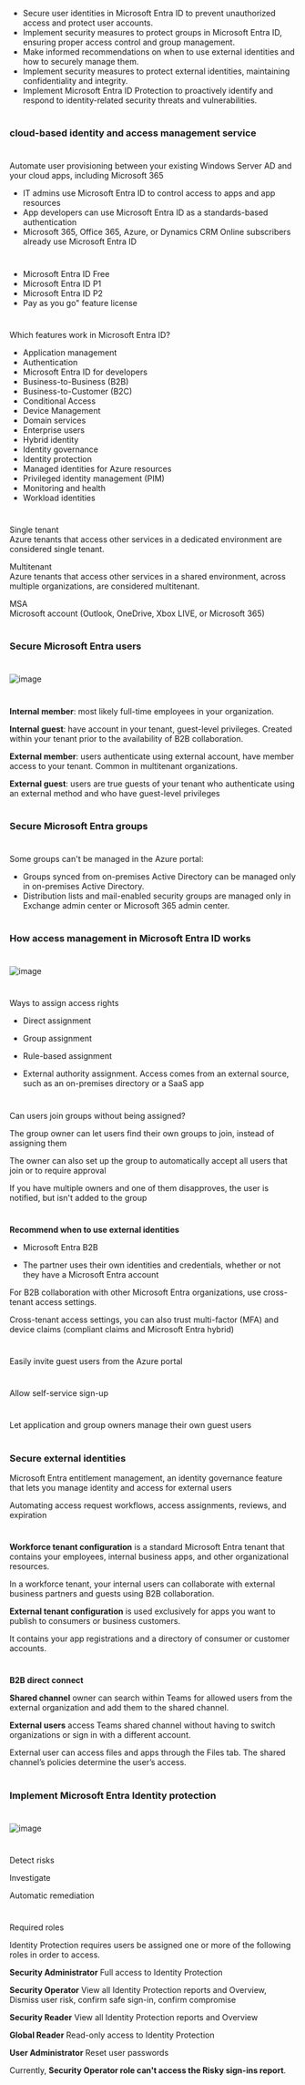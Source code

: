 - Secure user identities in Microsoft Entra ID to prevent unauthorized access and protect user accounts.
- Implement security measures to protect groups in Microsoft Entra ID, ensuring proper access control and group management.
- Make informed recommendations on when to use external identities and how to securely manage them.
- Implement security measures to protect external identities, maintaining confidentiality and integrity.
- Implement Microsoft Entra ID Protection to proactively identify and respond to identity-related security threats and vulnerabilities.

#

#

### cloud-based identity and access management service

#

#

Automate user provisioning between your existing Windows Server AD and your cloud apps, including Microsoft 365

- IT admins use Microsoft Entra ID to control access to apps and app resources
- App developers can use Microsoft Entra ID as a standards-based authentication
- Microsoft 365, Office 365, Azure, or Dynamics CRM Online subscribers already use Microsoft Entra ID

#

#

- Microsoft Entra ID Free
- Microsoft Entra ID P1
- Microsoft Entra ID P2
- Pay as you go" feature license



#

#

Which features work in Microsoft Entra ID?

- Application management
- Authentication
- Microsoft Entra ID for developers
- Business-to-Business (B2B)
- Business-to-Customer (B2C)
- Conditional Access
- Device Management
- Domain services
- Enterprise users
- Hybrid identity
- Identity governance
- Identity protection
- Managed identities for Azure resources
- Privileged identity management (PIM)
- Monitoring and health	
- Workload identities	

#

#

Single tenant\
Azure tenants that access other services in a dedicated environment are considered single tenant.

Multitenant\
Azure tenants that access other services in a shared environment, across multiple organizations, are considered multitenant.

MSA\
Microsoft account (Outlook, OneDrive, Xbox LIVE, or Microsoft 365)


#

#

#

### Secure Microsoft Entra users

#

#

![image](https://github.com/user-attachments/assets/aab87c69-bc5a-45ff-938f-eff5e1943f4b)



#

#

**Internal member**: most likely full-time employees in your organization.

**Internal guest**: have account in your tenant, guest-level privileges. Created within your tenant prior to the availability of B2B collaboration.

**External member**: users authenticate using external account, have member access to your tenant. Common in multitenant organizations.

**External guest**: users are true guests of your tenant who authenticate using an external method and who have guest-level privileges

#

#

### Secure Microsoft Entra groups

#

#

Some groups can't be managed in the Azure portal:

- Groups synced from on-premises Active Directory can be managed only in on-premises Active Directory.
- Distribution lists and mail-enabled security groups are managed only in Exchange admin center or Microsoft 365 admin center.


#

#

### How access management in Microsoft Entra ID works

#

![image](https://github.com/user-attachments/assets/90b80b27-0ff3-472f-85ea-2d3dfcf049e5)


#

#

Ways to assign access rights


- Direct assignment

- Group assignment

- Rule-based assignment

- External authority assignment. Access comes from an external source, such as an on-premises directory or a SaaS app

#

Can users join groups without being assigned?

The group owner can let users find their own groups to join, instead of assigning them

The owner can also set up the group to automatically accept all users that join or to require approval

If you have multiple owners and one of them disapproves, the user is notified, but isn't added to the group


#

#

**Recommend when to use external identities**

- Microsoft Entra B2B

- The partner uses their own identities and credentials, whether or not they have a Microsoft Entra account

For B2B collaboration with other Microsoft Entra organizations, use cross-tenant access settings.

Cross-tenant access settings, you can also trust multi-factor (MFA) and device claims (compliant claims and Microsoft Entra hybrid)


#

#

Easily invite guest users from the Azure portal

#

Allow self-service sign-up

#

Let application and group owners manage their own guest users

#

#

### Secure external identities

Microsoft Entra entitlement management, an identity governance feature that lets you manage identity and access for external users

Automating access request workflows, access assignments, reviews, and expiration

#

#

**Workforce tenant configuration** is a standard Microsoft Entra tenant that contains your employees, internal business apps, and other organizational resources. 

In a workforce tenant, your internal users can collaborate with external business partners and guests using B2B collaboration.

**External tenant configuration** is used exclusively for apps you want to publish to consumers or business customers. 

It contains your app registrations and a directory of consumer or customer accounts.


#

#

**B2B direct connect**

**Shared channel** owner can search within Teams for allowed users from the external organization and add them to the shared channel.

**External users** access Teams shared channel without having to switch organizations or sign in with a different account. 

External user can access files and apps through the Files tab. The shared channel’s policies determine the user’s access.


#

#

#

### Implement Microsoft Entra Identity protection

#

![image](https://github.com/user-attachments/assets/617c87f3-870e-4c0f-83a7-f941a355a0a9)

#

Detect risks

Investigate

Automatic remediation


#

Required roles

Identity Protection requires users be assigned one or more of the following roles in order to access.


**Security Administrator**	Full access to Identity Protection

**Security Operator**	View all Identity Protection reports and Overview, Dismiss user risk, confirm safe sign-in, confirm compromise

**Security Reader**	View all Identity Protection reports and Overview

**Global Reader**	Read-only access to Identity Protection

**User Administrator**	Reset user passwords

Currently, **Security Operator role can't access the Risky sign-ins report**.

















